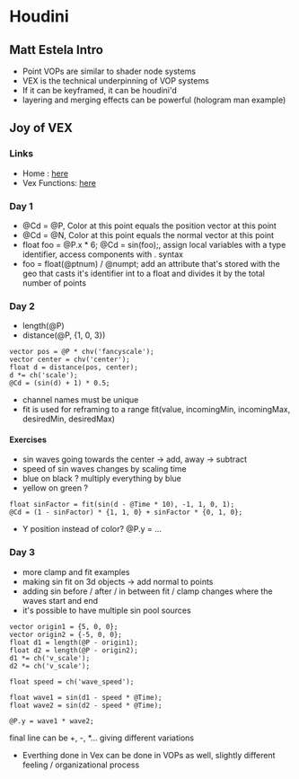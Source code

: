 # Houdini

## Matt Estela Intro

- Point VOPs are similar to shader node systems
- VEX is the technical underpinning of VOP systems
- If it can be keyframed, it can be houdini'd
- layering and merging effects can be powerful (hologram man example)

## Joy of VEX

### Links
- Home : [here](https://www.tokeru.com/cgwiki/JoyOfVex.html)
- Vex Functions: [here](https://www.sidefx.com/docs/houdini/vex/functions/index.html)

### Day 1
- @Cd = @P, Color at this point equals the position vector at this point
- @Cd = @N, Color at this point equals the normal vector at this point
- float foo = @P.x * 6; @Cd = sin(foo);, assign local variables with a type identifier, access components with . syntax
- foo = float(@ptnum) / @numpt; add an attribute that's stored with the geo that casts it's identifier int to a float and divides it by the total number of points

### Day 2

- length(@P)
- distance(@P, {1, 0, 3})

```
vector pos = @P * chv('fancyscale');
vector center = chv('center');
float d = distance(pos, center);
d *= ch('scale');
@Cd = (sin(d) + 1) * 0.5;
```
- channel names must be unique
- fit is used for reframing to a range fit(value, incomingMin, incomingMax, desiredMin, desiredMax)

#### Exercises
- sin waves going towards the center -> add, away -> subtract
- speed of sin waves changes by scaling time
- blue on black ? multiply everything by blue
- yellow on green ? 
```
float sinFactor = fit(sin(d - @Time * 10), -1, 1, 0, 1);
@Cd = (1 - sinFactor) * {1, 1, 0} + sinFactor * {0, 1, 0};
```
- Y position instead of color? @P.y = ...

### Day 3

- more clamp and fit examples
- making sin fit on 3d objects -> add normal to points
- adding sin before / after / in between fit / clamp changes where the waves start and end
- it's possible to have multiple sin pool sources

```
vector origin1 = {5, 0, 0};
vector origin2 = {-5, 0, 0};
float d1 = length(@P - origin1);
float d2 = length(@P - origin2);
d1 *= ch('v_scale');
d2 *= ch('v_scale');

float speed = ch('wave_speed');

float wave1 = sin(d1 - speed * @Time);
float wave2 = sin(d2 - speed * @Time);

@P.y = wave1 * wave2;
```

final line can be +, -, *... giving different variations

- Everthing done in Vex can be done in VOPs as well, slightly different feeling / organizational process
